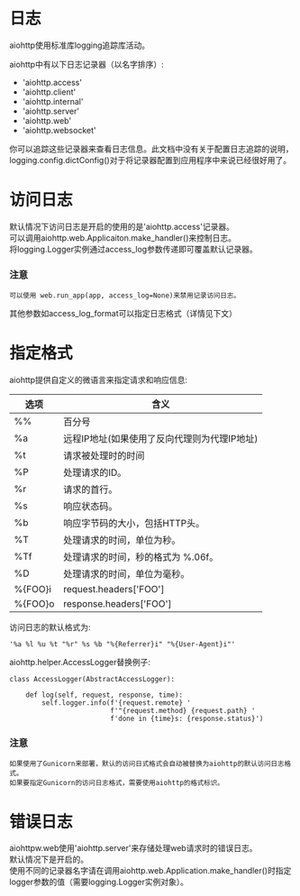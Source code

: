 # 日志
aiohttp使用标准库logging追踪库活动。    

aiohttp中有以下日志记录器（以名字排序）:

* 'aiohttp.access'
* 'aiohttp.client'
* 'aiohttp.internal'
* 'aiohttp.server'
* 'aiohttp.web'
* 'aiohttp.websocket'

你可以追踪这些记录器来查看日志信息。此文档中没有关于配置日志追踪的说明，logging.config.dictConfig()对于将记录器配置到应用程序中来说已经很好用了。    

# 访问日志
默认情况下访问日志是开启的使用的是'aiohttp.access'记录器。   
可以调用aiohttp.web.Applicaiton.make_handler()来控制日志。   
将logging.Logger实例通过access_log参数传递即可覆盖默认记录器。

### 注意
    可以使用 web.run_app(app, access_log=None)来禁用记录访问日志。
其他参数如access_log_format可以指定日志格式（详情见下文）

# 指定格式
aiohttp提供自定义的微语言来指定请求和响应信息:

选项 |含义              
----|----              
%%    | 百分号
%a    | 远程IP地址(如果使用了反向代理则为代理IP地址)
%t    | 请求被处理时的时间
%P    | 处理请求的ID。
%r    | 请求的首行。
%s    | 响应状态码。
%b    | 响应字节码的大小，包括HTTP头。
%T    | 处理请求的时间，单位为秒。
%Tf  | 处理请求的时间，秒的格式为 %.06f。
%D    | 处理请求的时间，单位为毫秒。
%{FOO}i |request.headers['FOO']
%{FOO}o |response.headers['FOO']

访问日志的默认格式为:
```
'%a %l %u %t "%r" %s %b "%{Referrer}i" "%{User-Agent}i"'
```

aiohttp.helper.AccessLogger替换例子:
```
class AccessLogger(AbstractAccessLogger):

    def log(self, request, response, time):
        self.logger.info(f'{request.remote} '
                         f'"{request.method} {request.path} '
                         f'done in {time}s: {response.status}')
```

### 注意
    如果使用了Gunicorn来部署，默认的访问日式格式会自动被替换为aiohttp的默认访问日志格式。    
    如果要指定Gunicorn的访问日志格式，需要使用aiohttp的格式标识。

# 错误日志
aiohttpw.web使用'aiohttp.server'来存储处理web请求时的错误日志。    
默认情况下是开启的。   
使用不同的记录器名字请在调用aiohttp.web.Application.make_handler()时指定logger参数的值（需要logging.Logger实例对象）。

